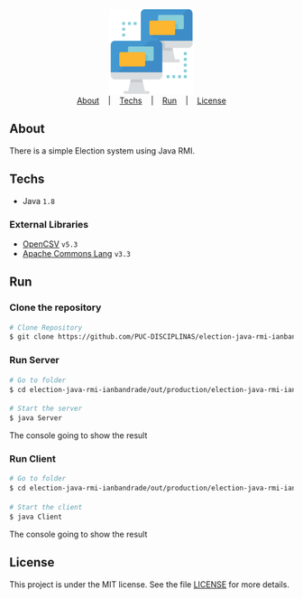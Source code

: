 <div align="center">
  <img width="150px" alt="Logo" src="./assets/icon.svg"/>
</div>

<div align="center">
  <a href="#about">About</a>
   &nbsp;&nbsp;&nbsp;|&nbsp;&nbsp;&nbsp;
  <a href="#techs">Techs</a>
  &nbsp;&nbsp;&nbsp;|&nbsp;&nbsp;&nbsp;
  <a href="#run">Run</a>
&nbsp;&nbsp;&nbsp;|&nbsp;&nbsp;&nbsp;
  <a href="#license">License</a>
</div>

## About

There is a simple Election system using Java RMI.

## Techs

- Java ```1.8```

### External Libraries

- [OpenCSV](https://sourceforge.net/projects/opencsv/) ```v5.3```
- [Apache Commons Lang](https://commons.apache.org/proper/commons-lang/download_lang.cgi) ```v3.3```

## Run

### Clone the repository

```bash
# Clone Repository
$ git clone https://github.com/PUC-DISCIPLINAS/election-java-rmi-ianbandrade.git
```

### Run Server

```bash
# Go to folder
$ cd election-java-rmi-ianbandrade/out/production/election-java-rmi-ianbandrade

# Start the server
$ java Server
```

The console going to show the result

### Run Client

```bash
# Go to folder
$ cd election-java-rmi-ianbandrade/out/production/election-java-rmi-ianbandrade

# Start the client
$ java Client
```

The console going to show the result

## License

This project is under the MIT license. See the file [LICENSE](LICENSE) for more details.
